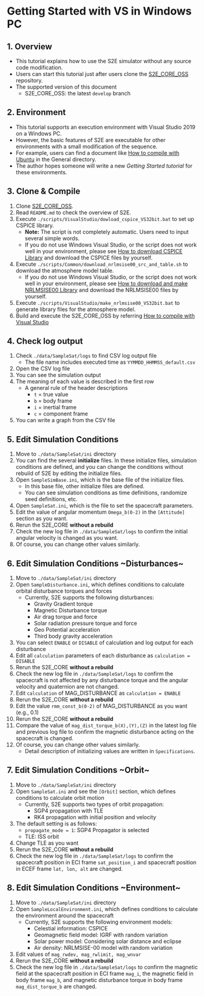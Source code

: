 # Getting Started with VS in Windows PC

## 1.  Overview

- This tutorial explains how to use the S2E simulator without any source code modification.   
- Users can start this tutorial just after users clone the [S2E_CORE_OSS](https://gitlab.com/ut_issl/s2e/s2e_core_oss) repository. 
- The supported version of this document
  - S2E_CORE_OSS: the latest `develop` branch

## 2. Environment
- This tutorial supports an execution environment with Visual Studio 2019 on a Windows PC.  
- However, the basic features of S2E are executable for other environments with a small modification of the sequence. 
- For example, users can find a document like [How to compile with Ubuntu](../General/HowToCompileWithUbuntuInDocker.md) in the General directory.
- The author hopes someone will write a new *Getting Started tutorial* for these environments.

## 3. Clone & Compile
1. Clone  [S2E_CORE_OSS](https://gitlab.com/ut_issl/s2e/s2e_core_oss).  
2. Read `README.md` to check the overview of S2E.
3. Execute `./scripts/VisualStudio/dowload_cspice_VS32bit.bat` to set up CSPICE library.
   - **Note:** The script is not completely automatic. Users need to input several simple words.  
   - If you do not use Windows Visual Studio, or the script does not work well in your environment, please see  [How to download CSPICE Library](../General/HowToDwnloadCSPCElibrary.md) and download the CSPICE files by yourself.
4. Execute `./scripts/Common/download_nrlmsise00_src_and_table.sh` to download the atmosphere model table.
   - If you do not use Windows Visual Studio, or the script does not work well in your environment, please see  [How to download and make NRLMSISE00 Library](../General/HowToDownloadNRLMSISE00library.md) and download the NRLMSISE00 files by yourself.
4. Execute `./scripts/VisualStudio/make_nrlmsise00_VS32bit.bat` to generate library files for the atmosphere model.
4. Build and execute the S2E_CORE_OSS by referring [How to compile with Visual Studio](../General/HowToCompileWithVisualStudio.md)  

## 4. Check log output

1. Check `./data/SampleSat/logs` to find CSV log output file  
   - The file name includes executed time as `YYMMDD_HHMMSS_default.csv`  
2. Open the CSV log file  
3. You can see the simulation output  
4. The meaning of each value is described in the first row  
   - A general rule of the header descriptions  
     - `t` = true value   
     - `b` = body frame  
     - `i` = inertial frame  
     - `c` = component frame  
5. You can write a graph from the CSV file  
   
## 5. Edit Simulation Conditions

1.  Move to `./data/SampleSat/ini`  directory  
2.  You can find the several **initialize** files. In these initialize files, simulation conditions are defined, and you can change the conditions without rebuild of S2E by editing the initialize files.
3.  Open `SampleSimBase.ini`, which is the base file of the initialize files.
    - In this base file, other initialize files are defined.
    - You can see simulation conditions as time definitions, randomize seed definitions, etc. 
4.  Open `SampleSat.ini`, which is the file to set the spacecraft parameters.
4.  Edit the value of angular momentum `Omega_b(0-2)` in the `[Attitude]` section as you want.
5.  Rerun the S2E_CORE **without a rebuild**
6.  Check the new log file in `./data/SampleSat/logs` to confirm the initial angular velocity is changed as you want.
7.  Of course, you can change other values similarly.

## 6. Edit Simulation Conditions ~Disturbances~

1.  Move to `./data/SampleSat/ini`  directory  
2.  Open `SampleDisturbance.ini`, which defines conditions to calculate orbital disturbance torques and forces
    - Currently, S2E supports the following disturbances:
      - Gravity Gradient torque
      - Magnetic Disturbance torque
      - Air drag torque and force
      - Solar radiation pressure torque and force
      - Geo Potential acceleration
      - Third body gravity acceleration
3.  You can select `ENABLE` or `DISABLE` of calculation and log output for each disturbance
4.   Edit all `calculation` parameters of each disturbance as `calculation = DISABLE`
5.  Rerun the S2E_CORE **without a rebuild**
6.  Check the new log file in `./data/SampleSat/logs` to confirm the spacecraft is not affected by any disturbance torque and the angular velocity and quaternion are not changed.
7.  Edit  `calculation` of MAG_DISTURBANCE as `calculation = ENABLE`
8.  Rerun the S2E_CORE **without a rebuild**
9.  Edit the value `rmm_const_b(0-2)` of MAG_DISTURBANCE as you want (e.g., 0.1)
10.  Rerun the S2E_CORE **without a rebuild**
11.  Compare the value of `mag_dist_torque_b(X),(Y),(Z)` in the latest log file and previous log file to confirm the magnetic disturbance acting on the spacecraft is changed.
12.  Of course, you can change other values similarly.
     - Detail description of initializing values are written in `Specifications`.

## 7. Edit Simulation Conditions ~Orbit~

1.  Move to `./data/SampleSat/ini`  directory  
2.  Open `SampleSat.ini` and see the `[Orbit]` section, which defines conditions to calculate orbit motion
    - Currently, S2E supports two types of orbit propagation:
      - SGP4 propagation with TLE
      - RK4 propagation with initial position and velocity
3.  The default setting is as follows:
    - `propagate_mode = 1`: SGP4 Propagator is selected
    - TLE: ISS orbit
4.  Change TLE as you want
5.  Rerun the S2E_CORE **without a rebuild**
6.  Check the new log file in `./data/SampleSat/logs` to confirm the spacecraft position in ECI frame `sat_position_i` and spacecraft position in ECEF frame `lat, lon, alt` are changed.

## 8. Edit Simulation Conditions ~Environment~

1.  Move to `./data/SampleSat/ini`  directory  
2.  Open `SampleLocalEnvironment.ini`, which defines conditions to calculate the environment around the spacecraft
    - Currently, S2E supports the following environment models:
      - Celestial information: CSPICE
      - Geomagnetic field model: IGRF with random variation
      - Solar power model: Considering solar distance and eclipse
      - Air density: NRLMSISE-00 model with random variation
3.  Edit values of `mag_rwdev, mag_rwlimit, mag_wnvar` 
4.  Rerun the S2E_CORE **without a rebuild**
5.  Check the new log file in `./data/SampleSat/logs` to confirm the magnetic field at the spacecraft position in ECI frame `mag_i`, the magnetic field in body frame `mag_b`, and magnetic disturbance torque in body frame `mag_dist_torque_b` are changed.
